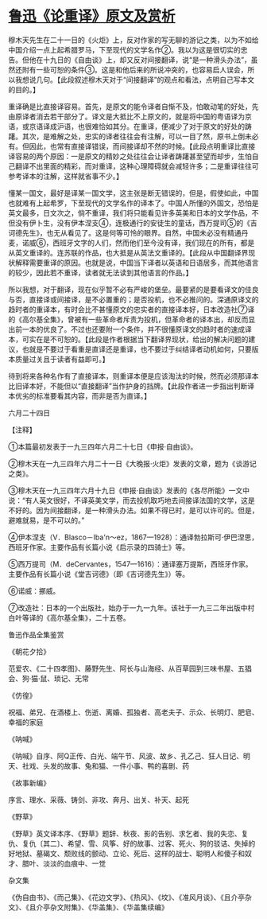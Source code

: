# [鲁迅《论重译》原文及赏析](https://www.vrrw.net/wx/8460.html)

穆木天先生在二十一日的《火炬》上，反对作家的写无聊的游记之类，以为不如给中国介绍一点上起希腊罗马，下至现代的文学名作②。我以为这是很切实的忠告。但他在十九日的《自由谈》上，却又反对间接翻译，说“是一种滑头办法”，虽然还附有一些可恕的条件③。这是和他后来的所说冲突的，也容易启人误会，所以我想说几句。【此段叙述穆木天对于“间接翻译”的观点和看法，点明自己写本文的目的。】



重译确是比直接译容易。首先，是原文的能令译者自惭不及，怕敢动笔的好处，先由原译者消去若干部分了。译文是大抵比不上原文的，就是将中国的粤语译为京语，或京语译成沪语，也很难恰如其分。在重译，便减少了对于原文的好处的踌躇。其次，是难解之处，忠实的译者往往会有注解，可以一目了然，原书上倒未必有。但因此，也常有直接译错误，而间接译却不然的时候。【此段点明重译比直接译容易的两个原因：一是原文的精妙之处往往会让译者踌躇甚至望而却步，生怕自己翻译不出里面的精彩，而对重译，这种心理障碍就会减轻许多；二是重译往往可参考译本的注解，这样就省事不少。】

懂某一国文，最好是译某一国文学，这主张是断无错误的，但是，假使如此，中国也就难有上起希罗，下至现代的文学名作的译本了。中国人所懂的外国文，恐怕是英文最多，日文次之，倘不重译，我们将只能看见许多英美和日本的文学作品，不但没有伊卜生，没有伊本涅支④，连极通行的安徒生的童话，西万提司⑤的《吉诃德先生》，也无从看见了。这是何等可怜的眼界。自然，中国未必没有精通丹麦，诺威⑥，西班牙文字的人们，然而他们至今没有译，我们现在的所有，都是从英文重译的。连苏联的作品，也大抵是从英法文重译的。【此段从中国翻译界现状解释需要重译的原因。也就是说，中国当下译者以英语和日语居多，而其他语言的较少，因此若不重译，读者就无法读到其他语言的作品。】

所以我想，对于翻译，现在似乎暂不必有严峻的堡垒。最要紧的是要看译文的佳良与否，直接译或间接译，是不必置重的；是否投机，也不必推问的。深通原译文的趋时者的重译本，有时会比不甚懂原文的忠实者的直接译本好，日本改造社⑦译的《高尔基全集》，曾被有一些革命者斥责为投机，但革命者的译本出，却反而显出前一本的优良了。不过也还要附一个条件，并不很懂原译文的趋时者的速成译本，可实在是不可恕的。【此段是作者根据当下翻译界现状，给出的解决问题的建议，也就是不要过于看重是直译还是重译，也不要过于纠结译者动机如何，只要版本质量过关且于读者有益即可。】

待到将来各种名作有了直接译本，则重译本便是应该淘汰的时候，然而必须那译本比旧译本好，不能但以“直接翻译”当作护身的挡牌。【此段作者进一步指出判断译本优劣的标准要看其内容，而非是否为直译。】

六月二十四日





【注释】

①本篇最初发表于一九三四年六月二十七日《申报·自由谈》。

②穆木天在一九三四年六月二十一日《大晚报·火炬》发表的文章，题为《谈游记之类》。

③穆木天在一九三四年六月十九日《申报·自由谈》发表的《各尽所能》一文中说：“有人英文很好，不译英美文学，而去投机取巧地去间接译法国的文学，这是不好的。因为间接翻译，是一种滑头办法。如果不得已时，是可以许可的。但是，避难就易，是不可以的。”

④伊本涅支（V．Blasco－Iba'n～ez，1867—1928）：通译勃拉斯可·伊巴涅思，西班牙作家。主要作品有长篇小说《启示录的四骑士》等。

⑤西万提司（M．deCervantes，1547—1616）：通译塞万提斯，西班牙作家。主要作品有长篇小说《堂吉诃德》（即《吉诃德先生》）等。

⑥诺威：挪威。

⑦改造社：日本的一个出版社，始办于一九一九年。该社于一九三二年出版中村白叶等译的《高尔基全集》，二十五卷。

鲁迅作品全集鉴赏

《朝花夕拾》

范爱农、《二十四孝图》、藤野先生、阿长与山海经、从百草园到三味书屋、五猖会、狗·猫·鼠、琐记、无常

《仿徨》

祝福、弟兄、在酒楼上、伤逝、离婚、孤独者、高老夫子、示众、长明灯、肥皂、幸福的家庭

《呐喊》

《呐喊》自序、阿Q正传、白光、端午节、风波、故乡、孔乙己、狂人日记、明天、社戏、头发的故事、兔和猫、一件小事、鸭的喜剧、药

《故事新编》

序言、理水、采薇、铸剑、非攻、奔月、出关、补天、起死

《野草》

《野草》英文译本序、《野草》题辞、秋夜、影的告别、求乞者、我的失恋、复仇、复仇〔其二〕、希望、雪、风筝、好的故事、过客、死火、狗的驳诘、失掉的好地狱、墓碣文、颓败线的颤动、立论、死后、这样的战士、聪明人和傻子和奴才、腊叶、淡淡的血痕中、一觉

杂文集

《伪自由书》、《而己集》、《花边文学》、《热风》、《坟》、《准风月谈》、《且介亭杂文》、《且介亭杂文附集》、《华盖集》、《华盖集续编》

